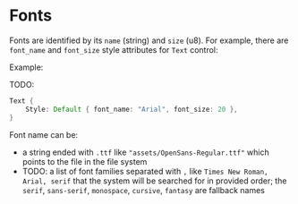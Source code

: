 # Fonts

Fonts are identified by its `name` (string) and `size` (u8). For example, there are `font_name` and `font_size` style attributes for `Text` control:

Example:

TODO:
```rust
Text {
    Style: Default { font_name: "Arial", font_size: 20 },
}
```

Font name can be:

- a string ended with `.ttf` like `"assets/OpenSans-Regular.ttf"` which points to the file in the file system
- TODO: a list of font families separated with `,` like `Times New Roman, Arial, serif` that the system will be searched for in provided order; the `serif`, `sans-serif`, `monospace`, `cursive`, `fantasy` are fallback names
